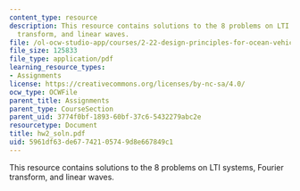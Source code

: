 ```yaml
---
content_type: resource
description: This resource contains solutions to the 8 problems on LTI systems, Fourier
  transform, and linear waves.
file: /ol-ocw-studio-app/courses/2-22-design-principles-for-ocean-vehicles-13-42-spring-2005/5961df63de67742105749d8e667849c1_hw2_soln.pdf
file_size: 125833
file_type: application/pdf
learning_resource_types:
- Assignments
license: https://creativecommons.org/licenses/by-nc-sa/4.0/
ocw_type: OCWFile
parent_title: Assignments
parent_type: CourseSection
parent_uid: 3774f0bf-1893-60bf-37c6-5432279abc2e
resourcetype: Document
title: hw2_soln.pdf
uid: 5961df63-de67-7421-0574-9d8e667849c1
---
```

This resource contains solutions to the 8 problems on LTI systems, Fourier transform, and linear waves.